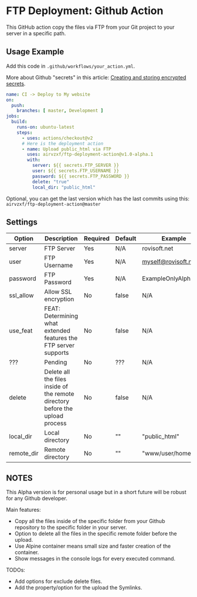 # FTP Deployment: Github Action

This GitHub action copy the files via FTP from your Git project to your server in a specific path.


## Usage Example

Add this code in `.github/workflows/your_action.yml`.

More about Github "secrets" in this article:
[Creating and storing encrypted secrets][1].

```yaml
name: CI -> Deploy to My website
on:
  push:
    branches: [ master, Development ]
jobs:
  build:
    runs-on: ubuntu-latest
    steps:
      - uses: actions/checkout@v2
      # Here is the deployment action
      - name: Upload public_html via FTP
        uses: airvzxf/ftp-deployment-action@v1.0-alpha.1
        with:
          server: ${{ secrets.FTP_SERVER }}
          user: ${{ secrets.FTP_USERNAME }}
          password: ${{ secrets.FTP_PASSWORD }}
          delete: "true"
          local_dir: "public_html"
```

Optional, you can get the last version which has the last commits using this:
`airvzxf/ftp-deployment-action@master`


## Settings

Option | Description | Required | Default | Example
---    | ---         | ---      | ---     | ---
server | FTP Server | Yes | N/A | rovisoft.net
user | FTP Username | Yes | N/A | myself@rovisoft.net
password | FTP Password | Yes | N/A | ExampleOnlyAlphabets
ssl_allow | Allow SSL encryption | No | false | N/A
use_feat | FEAT: Determining what extended features the FTP server supports | No | false | N/A
???  | Pending | No | ??? | N/A
delete | Delete all the files inside of the remote directory before the upload process | No | false | N/A
local_dir | Local directory | No | "" | "public_html"
remote_dir | Remote directory | No | "" | "www/user/home"


## NOTES
This Alpha version is for personal usage but in a short future will be robust for any Github developer.

Main features:
- Copy all the files inside of the specific folder from your Github repository to the specific folder in your server.
- Option to delete all the files in the specific remote folder before the upload.
- Use Alpine container means small size and faster creation of the container.
- Show messages in the console logs for every executed command.

TODOs:
- Add options for exclude delete files.
- Add the property/option for the upload the Symlinks.


[1]: https://docs.github.com/en/actions/configuring-and-managing-workflows/creating-and-storing-encrypted-secrets
